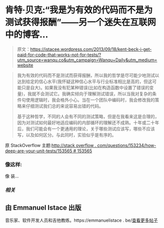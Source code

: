 # 肯特·贝克:“我是为有效的代码而不是为测试获得报酬”——另一个迷失在互联网中的博客…

> 原文：<https://istacee.wordpress.com/2013/09/18/kent-beck-i-get-paid-for-code-that-works-not-for-tests/?utm_source=wanqu.co&utm_campaign=Wanqu+Daily&utm_medium=website>



> 我为有效的代码而不是测试而获得报酬，所以我的哲学是尽可能少地测试以达到给定的信心水平(我怀疑这种信心水平与行业标准相比是高的，但这可能只是自大)。如果我没有犯某种错误(比如在构造函数中设置了错误的变量)，我就不会测试它。我确实倾向于理解测试错误，所以当我对复杂的条件句使用逻辑时，我会格外小心。当在一个团队中编码时，我会修改我的策略来仔细测试我们总的来说容易出错的代码。
> 
> 基于这种哲学，不同的人会有不同的测试策略，但是在我看来这是合理的，因为对测试如何最好地适应编码的内部循环的理解还不成熟。十年或二十年后，我们可能会有一个更通用的理论，关于哪些测试应该写，哪些不应该写，以及如何区分。与此同时，实验似乎是有序的。

原 StackOverflow 主题:[http://stack overflow . com/questions/153234/how-deep-are-your-unit-tests/153565 # 153565](http://stackoverflow.com/questions/153234/how-deep-are-your-unit-tests/153565#153565)

### 像这样:

像 装...

### *相关*

## 由 Emmanuel Istace 出版

音乐家、软件开发人员和吉他教练。https://emmanuelistace . be/[查看更多帖子](https://istacee.wordpress.com/author/manu404/)

